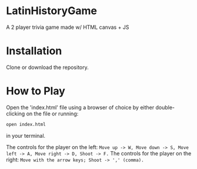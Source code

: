 # LatinHistoryGame
A 2 player trivia game made w/ HTML canvas + JS

# Installation
Clone or download the repository. 

# How to Play
Open the 'index.html' file using a browser of choice by either double-clicking on the file or running:
```bash
open index.html
```
in your terminal.

The controls for the player on the left: 
```Move up -> W, Move down -> S, Move left -> A, Move right -> D, Shoot -> F.```
The controls for the player on the right: 
```Move with the arrow keys; Shoot -> ',' (comma).```
